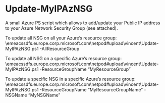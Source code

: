 # Update-MyIPAzNSG

A small Azure PS script which allows to add/update your Public IP address to your Azure Network Security Group (see attached).

To update all NSG on all your Azure’s resource group:
\\emeacssdfs.europe.corp.microsoft.com\netpod\#upload\vincent\Update-MyIPAzNSG.ps1 -AllResourceGroup

To update all NSG on a specific Azure’s resource group:
\\emeacssdfs.europe.corp.microsoft.com\netpod\#upload\vincent\Update-MyIPAzNSG.ps1 -ResourceGroupName “MyResourceGroup”

To update a specific NSG in a specific Azure’s resource group:
\\emeacssdfs.europe.corp.microsoft.com\netpod\#upload\vincent\Update-MyIPAzNSG.ps1 -ResourceGroupName “MyResourceGroupName” -NSGName “MyNSGName”
